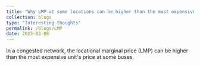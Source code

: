 ```yaml
---
title: "Why LMP at some locations can be higher than the most expensive unit's price?"
collection: blogs
type: "Interesting thoughts"
permalink: /blogs/LMP
date: 2025-03-08
---
```



In a congested network, the locational marginal price (LMP) can be higher than the most expensive unit's price at some buses. 